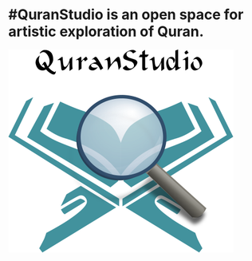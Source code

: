 #QuranStudio is an open space for artistic exploration of Quran.
================================================================

![QS, The QuranStudio](/assets/images/QuranStudio-logo.png)


